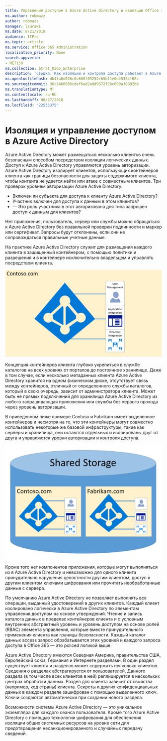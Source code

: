 ```yaml
---
title: Управление доступом в Azure Active Directory и изоляции Office 365
ms.author: robmazz
author: robmazz
manager: laurawi
ms.date: 8/21/2018
audience: ITPro
ms.topic: article
ms.service: Office 365 Administration
localization_priority: None
search.appverid:
- MET150
ms.collection: Strat_O365_Enterprise
description: 'Сводка: Как изоляции и контроля доступа работают в Azure Active Directory.'
ms.openlocfilehash: db4fa0d026c6c608f09252c65bf1e0de5354f68c
ms.sourcegitcommit: 36c5466056cdef6ad2a8d9372f2bc009a30892bb
ms.translationtype: MT
ms.contentlocale: ru-RU
ms.lasthandoff: 08/27/2018
ms.locfileid: "22535375"
---
```

# <a name="isolation-and-access-control-in-azure-active-directory"></a>Изоляция и управление доступом в Azure Active Directory

Azure Active Directory может размещаться несколько клиентов очень безопасным способом посредством изоляции логических данных. Доступ к Azure Active Directory управляются уровень авторизации. Azure Active Directory изолирует клиентов, использующих контейнеров клиента как границы безопасности для защиты содержимого клиента, чтобы контента не удается найти или атаке с совместным клиентов. Три проверок уровнем авторизации Azure Active Directory:
- Включен ли субъекта для доступа к клиенту Azure Active Directory?
- Участник включен для доступа к данным в этом клиентов?
- — Это роль участника в этот авторизована для типа запрошен доступ к данным для клиентов?

Нет приложения, пользователь, сервер или службы можно обращаться к Azure Active Directory без правильной проверки подлинности и маркер или сертификат. Запросы будут отклонены, если они не сопровождаться правильные учетные данные.

На практике Azure Active Directory служит для размещения каждого клиента в защищенный контейнером, с помощью политики и разрешения и в контейнере исключительно владельцем и управлять посредством клиента.
 
![Контейнер Azure](media/office-365-isolation-azure-container.png)

Концепция контейнеров клиента глубоко укрепиться в службе каталогов на всех уровнях от порталов до постоянное хранилище. Даже в том случае, если несколько метаданных клиента Azure Active Directory хранится на одном физическом диске, отсутствует связь между контейнеров, отличный от определенного службы каталогов, который в свою очередь, зависит от администратора клиента. Может быть не прямых подключений для хранилища Azure Active Directory из любого запрашивающая приложения или службы без первого прохода через уровень авторизации.

В приведенном ниже примере Contoso и Fabrikam имеет выделенное контейнеров и несмотря на то, что эти контейнеры могут совместно использовать некоторые же базовой инфраструктуры, такие как серверы и хранилища, они остаются отдельных и изолированы друг от друга и управляются уровни авторизации и контроля доступа.
 
![Azure выделенного контейнеров](media/office-365-isolation-azure-dedicated-containers.png)

Кроме того нет компонентов приложения, которые могут выполняться из в Azure Active Directory и невозможно для одного клиента принудительно нарушения целостности другим клиентом, доступ к другим клиентом ключами шифрования или прочитать необработанные данные с сервера.

По умолчанию Azure Active Directory не позволяет выполнять все операции, выданный удостоверений в других клиентов. Каждый клиент изолировано логически в Azure Active Directory по элементам управления доступом на основе утверждений. Чтение и запись каталога данных в пределах контейнеров клиента и с условным внутренних абстрактный уровень и уровень доступом на основе ролей (RBAC) элемента управления, которые вместе принудительного применения клиента как границы безопасности. Каждый каталог данных access запрос обрабатывается этих уровней и каждого запроса доступа в Office 365 — это policed логикой выше.

Azure Active Directory имеются Северная Америка, правительства США, Европейский союз, Германия и Интернете разделами. В один раздел существует клиента и разделов может содержать несколько клиентов. Сведения о разделах абстрагируется от пользователей. Данного раздела (в том числе всех клиентов в ней) реплицируется в нескольких центрах обработки данных. Раздел для клиента зависит от свойства (например, код страны) клиента. Секреты и других конфиденциальных данных в каждом разделе зашифрован с помощью выделенного ключ. Ключи создаются автоматически при создании нового раздела.

Возможности системы Azure Active Directory — это уникальное экземпляра для каждого сеанса пользователя. Кроме того Azure Active Directory с помощью технологии шифрования для обеспечения изоляции общих системных ресурсов на уровне сети для предотвращения несанкционированного и случайных передачу сведений.
